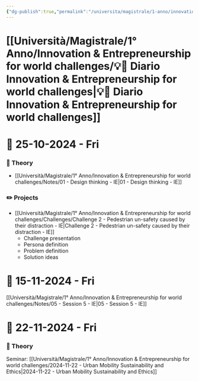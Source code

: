 ```yaml
---
{"dg-publish":true,"permalink":"/universita/magistrale/1-anno/innovation-and-entrepreneurship-for-world-challenges/diario-innovation-and-entrepreneurship-for-world-challenges/","tags":["UNI"]}
---
```


# [[Università/Magistrale/1° Anno/Innovation & Entrepreneurship for world challenges/💡📔 Diario Innovation & Entrepreneurship for world challenges\|💡📔 Diario Innovation & Entrepreneurship for world challenges]]


# 📆  25-10-2024 - Fri

### 📝 Theory

- [[Università/Magistrale/1° Anno/Innovation & Entrepreneurship for world challenges/Notes/01 - Design thinking - IE\|01 - Design thinking - IE]]

### ✏️ Projects

- [[Università/Magistrale/1° Anno/Innovation & Entrepreneurship for world challenges/Challenges/Challenge 2 - Pedestrian un-safety caused by their distraction - IE\|Challenge 2 - Pedestrian un-safety caused by their distraction - IE]]
	- Challenge presentation
	- Persona definition
	- Problem definition
	- Solution ideas



# 📆  15-11-2024 - Fri

[[Università/Magistrale/1° Anno/Innovation & Entrepreneurship for world challenges/Notes/05 - Session 5 - IE\|05 - Session 5 - IE]]


# 📆  22-11-2024 - Fri

### 📝 Theory

Seminar: [[Università/Magistrale/1° Anno/Innovation & Entrepreneurship for world challenges/2024-11-22 - Urban Mobility Sustainability and Ethics\|2024-11-22 - Urban Mobility Sustainability and Ethics]]